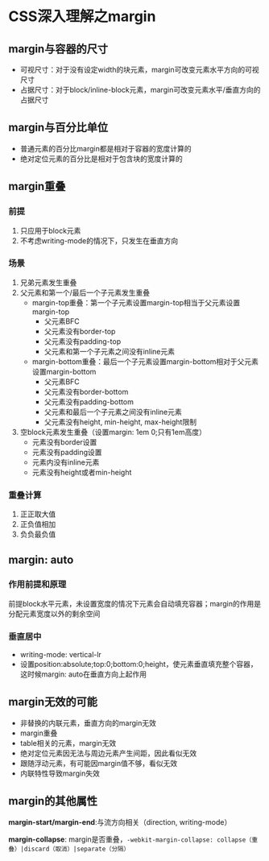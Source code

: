 # CSS深入理解之margin

## margin与容器的尺寸

- 可视尺寸：对于没有设定width的块元素，margin可改变元素水平方向的可视尺寸
- 占据尺寸：对于block/inline-block元素，margin可改变元素水平/垂直方向的占据尺寸

## margin与百分比单位

- 普通元素的百分比margin都是相对于容器的宽度计算的
- 绝对定位元素的百分比是相对于包含块的宽度计算的

## margin重叠

### 前提

1. 只应用于block元素
2. 不考虑writing-mode的情况下，只发生在垂直方向

### 场景

1. 兄弟元素发生重叠
2. 父元素和第一个/最后一个子元素发生重叠
   - margin-top重叠：第一个子元素设置margin-top相当于父元素设置margin-top
     - 父元素BFC
     - 父元素没有border-top
     - 父元素没有padding-top
     - 父元素和第一个子元素之间没有inline元素
   - margin-bottom重叠：最后一个子元素设置margin-bottom相对于父元素设置margin-bottom
     - 父元素BFC
     - 父元素没有border-bottom
     - 父元素没有padding-bottom
     - 父元素和最后一个子元素之间没有inline元素
     - 父元素没有height, min-height, max-height限制
3. 空block元素发生重叠（设置margin: 1em 0;只有1em高度）
   - 元素没有border设置
   - 元素没有padding设置
   - 元素内没有inline元素
   - 元素没有height或者min-height

### 重叠计算

1. 正正取大值
2. 正负值相加
3. 负负最负值

## margin: auto

### 作用前提和原理

前提block水平元素，未设置宽度的情况下元素会自动填充容器；margin的作用是分配元素宽度以外的剩余空间

### 垂直居中

- writing-mode: vertical-lr
- 设置position:absolute;top:0;bottom:0;height，使元素垂直填充整个容器，这时候margin: auto在垂直方向上起作用

## margin无效的可能

- 非替换的内联元素，垂直方向的margin无效
- margin重叠
- table相关的元素，margin无效
- 绝对定位元素因无法与周边元素产生间距，因此看似无效
- 跟随浮动元素，有可能因margin值不够，看似无效
- 内联特性导致margin失效

## margin的其他属性

**margin-start/margin-end**:与流方向相关（direction, writing-mode）

**margin-collapse**: margin是否重叠，```-webkit-margin-collapse: collapse（重叠）|discard（取消）|separate（分隔）```